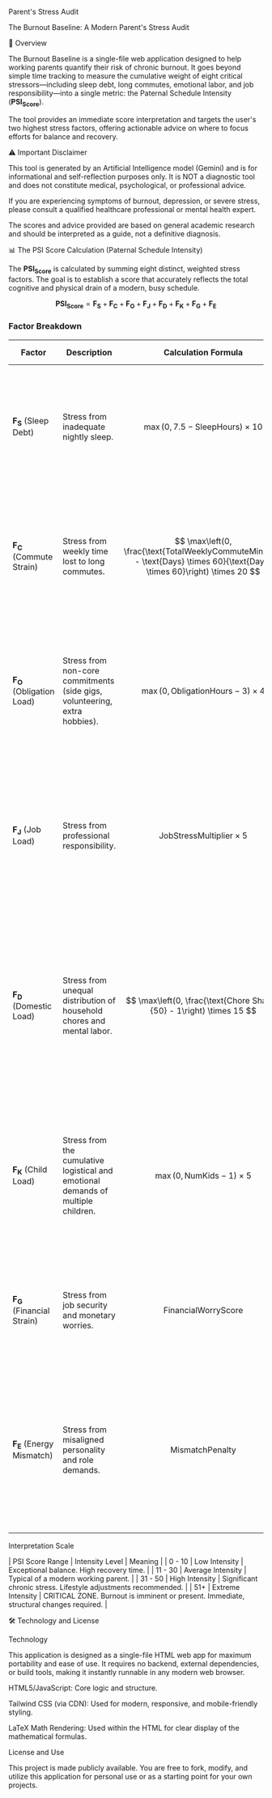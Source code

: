 Parent's Stress Audit

The Burnout Baseline: A Modern Parent's Stress Audit

🚀 Overview

The Burnout Baseline is a single-file web application designed to help working parents quantify their risk of chronic burnout. It goes beyond simple time tracking to measure the cumulative weight of eight critical stressors—including sleep debt, long commutes, emotional labor, and job responsibility—into a single metric: the Paternal Schedule Intensity ($\mathbf{PSI_{Score}}$).

The tool provides an immediate score interpretation and targets the user's two highest stress factors, offering actionable advice on where to focus efforts for balance and recovery.

⚠️ Important Disclaimer

This tool is generated by an Artificial Intelligence model (Gemini) and is for informational and self-reflection purposes only. It is NOT a diagnostic tool and does not constitute medical, psychological, or professional advice.

If you are experiencing symptoms of burnout, depression, or severe stress, please consult a qualified healthcare professional or mental health expert.

The scores and advice provided are based on general academic research and should be interpreted as a guide, not a definitive diagnosis.

📊 The PSI Score Calculation (Paternal Schedule Intensity)

The $\mathbf{PSI_{Score}}$ is calculated by summing eight distinct, weighted stress factors. The goal is to establish a score that accurately reflects the total cognitive and physical drain of a modern, busy schedule.

$$\mathbf{PSI_{Score}} = \mathbf{F_S} + \mathbf{F_C} + \mathbf{F_O} + \mathbf{F_J} + \mathbf{F_D} + \mathbf{F_K} + \mathbf{F_G} + \mathbf{F_E}$$

### Factor Breakdown

| Factor | Description | Calculation Formula | Source Justification |
|--------|-------------|-------------------|---------------------|
| $\mathbf{F_S}$ (Sleep Debt) | Stress from inadequate nightly sleep. | $$ \max(0, 7.5 - \text{SleepHours}) \times 10 $$ | Weighting: Penalizes hours below the recommended 7.5 hours, as sleep deprivation compounds all other stressors (Source: Sleep Foundation). |
| $\mathbf{F_C}$ (Commute Strain) | Stress from weekly time lost to long commutes. | $$ \max\left(0, \frac{\text{TotalWeeklyCommuteMinutes} - \text{Days} \times 60}{\text{Days} \times 60}\right) \times 20 $$ | Weighting: Highly weighted (x20) as long commutes (over 60 min RT/day) are strongly linked to high stress and anxiety (Source: Urban Institute/ADP). |
| $\mathbf{F_O}$ (Obligation Load) | Stress from non-core commitments (side gigs, volunteering, extra hobbies). | $$ \max(0, \text{ObligationHours} - 3) \times 4 $$ | Weighting: Penalizes time spent weekly on commitments above a reasonable baseline (3 hours), representing a depletion of personal recovery time. |
| $\mathbf{F_J}$ (Job Load) | Stress from professional responsibility. | $$ \text{JobStressMultiplier} \times 5 $$ | Weighting: Applies a multiplier (Manager=1, Executive=2) because managers report significantly higher burnout rates than individual contributors (Source: Gallup). |
| $\mathbf{F_D}$ (Domestic Load) | Stress from unequal distribution of household chores and mental labor. | $$ \max\left(0, \frac{\text{Chore Share}}{50} - 1\right) \times 15 $$ | Weighting: Highly weighted as unequal domestic labor, particularly the cognitive load (planning, scheduling), is a primary driver of psychological distress in parents (Source: USC Dornsife Research). |
| $\mathbf{F_K}$ (Child Load) | Stress from the cumulative logistical and emotional demands of multiple children. | $$ \max(0, \text{NumKids} - 1) \times 5 $$ | Weighting: Adds a factor for each child after the first, reflecting the exponential increase in logistical demands (Source: Ohio State University Parental Burnout Study). |
| $\mathbf{F_G}$ (Financial Strain) | Stress from job security and monetary worries. | $$ \text{FinancialWorryScore} $$ | Weighting: Directly uses the user's self-reported stress level (1-15), acknowledging financial worry as a chronic, diffuse stressor. |
| $\mathbf{F_E}$ (Energy Mismatch) | Stress from misaligned personality and role demands. | $$ \text{MismatchPenalty} $$ | Weighting: Applies a penalty (up to 10 points) when an Introvert is in a High-Interaction role (like management), which fundamentally drains emotional and mental energy reserves. |

Interpretation Scale

| PSI Score Range | Intensity Level | Meaning |
| 0 - 10 | Low Intensity | Exceptional balance. High recovery time. |
| 11 - 30 | Average Intensity | Typical of a modern working parent. |
| 31 - 50 | High Intensity | Significant chronic stress. Lifestyle adjustments recommended. |
| 51+ | Extreme Intensity | CRITICAL ZONE. Burnout is imminent or present. Immediate, structural changes required. |

🛠️ Technology and License

Technology

This application is designed as a single-file HTML web app for maximum portability and ease of use. It requires no backend, external dependencies, or build tools, making it instantly runnable in any modern web browser.

HTML5/JavaScript: Core logic and structure.

Tailwind CSS (via CDN): Used for modern, responsive, and mobile-friendly styling.

LaTeX Math Rendering: Used within the HTML for clear display of the mathematical formulas.

License and Use

This project is made publicly available. You are free to fork, modify, and utilize this application for personal use or as a starting point for your own projects.